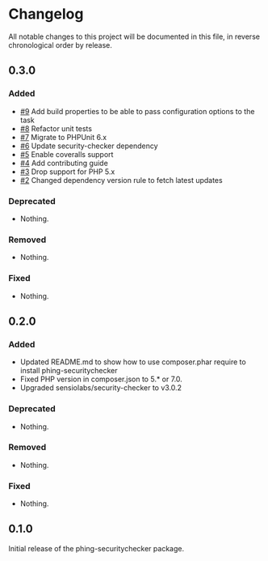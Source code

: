 # Changelog

All notable changes to this project will be documented in this file, in reverse chronological order by release.

## 0.3.0

### Added

- [#9](https://github.com/bitExpert/phing-securitychecker/pull/9) Add build properties to be able to pass configuration options to the task
- [#8](https://github.com/bitExpert/phing-securitychecker/pull/8) Refactor unit tests
- [#7](https://github.com/bitExpert/phing-securitychecker/pull/7) Migrate to PHPUnit 6.x
- [#6](https://github.com/bitExpert/phing-securitychecker/pull/6) Update security-checker dependency
- [#5](https://github.com/bitExpert/phing-securitychecker/pull/5) Enable coveralls support
- [#4](https://github.com/bitExpert/phing-securitychecker/pull/4) Add contributing guide
- [#3](https://github.com/bitExpert/phing-securitychecker/pull/3) Drop support for PHP 5.x
- [#2](https://github.com/bitExpert/phing-securitychecker/pull/2) Changed dependency version rule to fetch latest updates

### Deprecated

- Nothing.

### Removed

- Nothing.

### Fixed

- Nothing.

## 0.2.0

### Added

- Updated README.md to show how to use composer.phar require to install phing-securitychecker
- Fixed PHP version in composer.json to 5.* or 7.0.
- Upgraded sensiolabs/security-checker to v3.0.2

### Deprecated

- Nothing.

### Removed

- Nothing.

### Fixed

- Nothing.

## 0.1.0

Initial release of the phing-securitychecker package.
